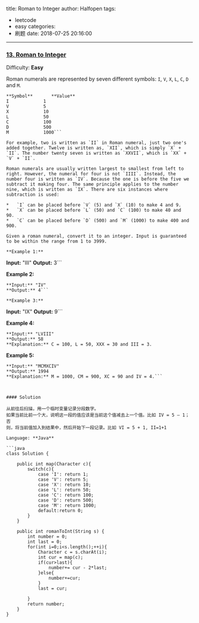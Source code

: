 title: Roman to Integer
author: Halfopen
tags:
  - leetcode
  - easy
categories:
  - 刷题
date: 2018-07-25 20:16:00
---
### [13\. Roman to Integer](https://leetcode.com/problems/roman-to-integer/description/)

Difficulty: **Easy**



Roman numerals are represented by seven different symbols: `I`, `V`, `X`, `L`, `C`, `D` and `M`.

```
**Symbol**       **Value**
I             1
V             5
X             10
L             50
C             100
D             500
M             1000```

For example, two is written as `II` in Roman numeral, just two one's added together. Twelve is written as, `XII`, which is simply `X` + `II`. The number twenty seven is written as `XXVII`, which is `XX` + `V` + `II`.

Roman numerals are usually written largest to smallest from left to right. However, the numeral for four is not `IIII`. Instead, the number four is written as `IV`. Because the one is before the five we subtract it making four. The same principle applies to the number nine, which is written as `IX`. There are six instances where subtraction is used:

*   `I` can be placed before `V` (5) and `X` (10) to make 4 and 9. 
*   `X` can be placed before `L` (50) and `C` (100) to make 40 and 90. 
*   `C` can be placed before `D` (500) and `M` (1000) to make 400 and 900.

Given a roman numeral, convert it to an integer. Input is guaranteed to be within the range from 1 to 3999.

**Example 1:**

```
**Input:** "III"
**Output:** 3```

**Example 2:**

```
**Input:** "IV"
**Output:** 4```

**Example 3:**

```
**Input:** "IX"
**Output:** 9```

**Example 4:**

```
**Input:** "LVIII"
**Output:** 58
**Explanation:** C = 100, L = 50, XXX = 30 and III = 3.
```

**Example 5:**

```
**Input:** "MCMXCIV"
**Output:** 1994
**Explanation:** M = 1000, CM = 900, XC = 90 and IV = 4.```



#### Solution

从前往后扫描，用一个临时变量记录分段数字。
如果当前比前一个大，说明这一段的值应该是当前这个值减去上一个值。比如 IV = 5 – 1；否
则，将当前值加入到结果中，然后开始下一段记录。比如 VI = 5 + 1, II=1+1

Language: **Java**

```java
class Solution {
    
    public int map(Character c){
        switch(c){
            case 'I': return 1;
            case 'V': return 5;
            case 'X': return 10;
            case 'L': return 50;
            case 'C': return 100;
            case 'D': return 500;
            case 'M': return 1000;
            default:return 0;
        }
    }
​
    public int romanToInt(String s) {
        int number = 0;
        int last = 0;
        for(int i=0;i<s.length();++i){
            Character c = s.charAt(i);
            int cur = map(c);
            if(cur>last){
                number+= cur - 2*last;
            }else{
                number+=cur;
            }
            last = cur;
​
        }
        return number;
    }
}
```